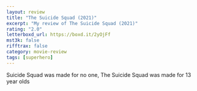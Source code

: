 ```yaml
---
layout: review
title: "The Suicide Squad (2021)"
excerpt: "My review of The Suicide Squad (2021)"
rating: "2.0"
letterboxd_url: https://boxd.it/2yOjFf
mst3k: false
rifftrax: false
category: movie-review
tags: [superhero]
---
```


Suicide Squad was made for no one, The Suicide Squad was made for 13 year olds
